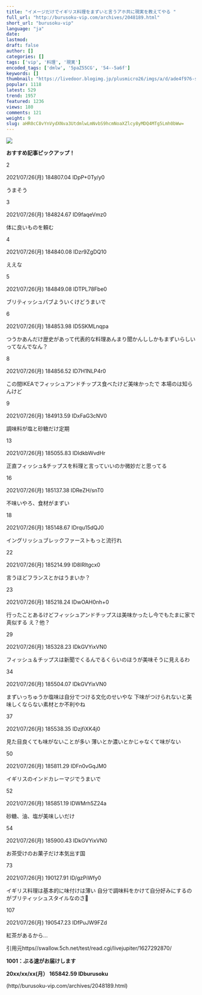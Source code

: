 ```yaml
---
title: "イメージだけでイギリス料理をまずいと言うアホ共に現実を教えてやる "
full_url: "http://burusoku-vip.com/archives/2048189.html"
short_url: "burusoku-vip"
language: "ja"
date: 
lastmod: 
draft: false
author: []
categories: []
tags: ['vip', '料理', '現実']
encoded_tags: ['dmlw', '5paZ55CG', '54--5a6f']
keywords: []
thumbnail: "https://livedoor.blogimg.jp/plusmicro26/imgs/a/d/ade4f976-s.png"
popular: 1118
latest: 529
trend: 1957
featured: 1236
views: 180
comments: 121
weight: 9
slug: aHR0cC8vYnVydXNva3UtdmlwLmNvbS9hcmNoaXZlcy8yMDQ4MTg5Lmh0bWw=
---
```


![](https://livedoor.blogimg.jp/plusmicro26/imgs/a/d/ade4f976-s.png)

<div><p><b>おすすめ記事ピックアップ！</b></p> <p class='g-ad1'> </p> <p class='g-ad2'> </p> <p></p> <p>2 <p> 2021/07/26(月) 184807.04 IDpP+0Ty/y0</p></p><p> うまそう </p> <p>3 <p> 2021/07/26(月) 184824.67 ID9faqeVmz0</p></p><p> 体に良いものを頼む </p> <p>4 <p> 2021/07/26(月) 184840.08 IDzr9ZgDQ10</p></p><p> ええな </p> <p>5 <p> 2021/07/26(月) 184849.08 IDTPL78Fbe0</p></p><p> ブリティッシュパブよういくけどうまいで </p> <p>6 <p> 2021/07/26(月) 184853.98 ID5SKMLnqpa</p></p><p> つうかあんだけ歴史があって代表的な料理あんまり聞かんししかもまずいらしいってなんでなん？ </p> <p>8 <p> 2021/07/26(月) 184856.52 ID7H1NLP4r0</p></p><p> この間IKEAでフィッシュアンドチップス食べたけど美味かったで 本場のは知らんけど </p> <p>9 <p> 2021/07/26(月) 184913.59 IDxFaG3cNV0</p></p><p> 調味料が塩と砂糖だけ定期 </p> <p>13 <p> 2021/07/26(月) 185055.83 IDIdkbWvdHr</p></p><p> 正直フィッシュ&チップスを料理と言っていいのか微妙だと思ってる </p> <p>16 <p> 2021/07/26(月) 185137.38 IDReZH/snT0</p></p><p> 不味いやろ、食材がまずい </p> <p>18 <p> 2021/07/26(月) 185148.67 IDrqu15dQJ0</p></p><p> イングリッシュブレックファーストもっと流行れ </p> <p>22 <p> 2021/07/26(月) 185214.99 ID8lRltgcx0</p></p><p> 言うほどフランスとかはうまいか？ </p> <p>23 <p> 2021/07/26(月) 185218.24 IDwOAH0nh+0</p></p><p> 行ったことあるけどフィッシュアンドチップスは美味かったし今でもたまに家で真似する え？他？ </p> <p>29 <p> 2021/07/26(月) 185328.23 IDkGVYixVN0</p></p><p> フィッシュ＆チップスは新聞でくるんでるくらいのほうが美味そうに見えるわ </p> <p>34 <p> 2021/07/26(月) 185504.07 IDkGVYixVN0</p></p><p> まずいっちゅうか塩味は自分でつける文化のせいやな 下味がつけられないと美味しくならない素材とか不利やね </p> <p>37 <p> 2021/07/26(月) 185538.35 IDzjfiXK4j0</p></p><p> 見た目良くても味がないことが多い 薄いとか濃いとかじゃなくて味がない </p> <p>50 <p> 2021/07/26(月) 185811.29 IDFn0vGqJM0</p></p><p> イギリスのインドカレーマジでうまいで </p> <p>52 <p> 2021/07/26(月) 185851.19 IDWMrh5Z24a</p></p><p> 砂糖、油、塩が美味しいだけ </p> <p>54 <p> 2021/07/26(月) 185900.43 IDkGVYixVN0</p></p><p> お茶受けのお菓子だけ本気出す国 </p> <p>73 <p> 2021/07/26(月) 190127.91 ID/gzPiWfy0</p></p><p> イギリス料理は基本的に味付けは薄い 自分で調味料をかけて自分好みにするのがブリティッシュスタイルなのさ🧐 </p> <p>107 <p> 2021/07/26(月) 190547.23 IDfPuJW9FZd</p></p><p> 紅茶があるから… </p> <p>引用元https//swallow.5ch.net/test/read.cgi/livejupiter/1627292870/</p> <p id='csw_block'></p> <p id='divSP1'> </p> <p><b>1001：ぶる速がお届けします <p> 20xx/xx/xx(月） 165842.59 IDburusoku</p></b></p> <p class='g-ad1'> </p> <p class='g-ad2'> </p> <p id='divSP'> </p> </div>

(http//burusoku-vip.com/archives/2048189.html)
